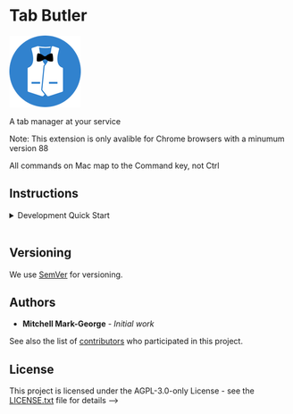 # Tab Butler

![Tab Bar Logo](src/icons/Tab%20Butler%20Logo%20128.png)

A tab manager at your service

Note: This extension is only avalible for Chrome browsers with a minumum version 88

All commands on Mac map to the Command key, not Ctrl
<!-- # Mindful Extension

The internet has become a wonderful place to spread ideas and beliefs, and no one should be scared to share them online. The purpose of this extension is to make you more “mindful” of the things you say online, so more people can feel free to express themselves online.

![Mindful Tile](imgs/Mindful_Extension_Tile.png)


### Prerequisites

You will need:


* Node.js (tested on v11.9.0)
* npm (tested on v6.13.4)
* Windows or Mac (tested on these platforms, should work on Linux)
* Understanding of Browser Extensions and Architecture
* Understanding of JavaScript
* A passion of making the world a better place!


### Installing (Local Development)


Clone Repo (if getting code from Github - else, move on to next step)

```
git clone https://github.com/MitchellMarkGeorge/Mindful
```

Install Dependencies

```
npm install
```

Run dev build (files will be watched and rebuilt on file changes)

```
npm run build
```

To create minified dist build, run:

```
npm run dist-build
```
Package app for Chrome Distribution (a chrome.zip file will be made):

```
npm run chrome-dist
```

The ```img``` folder is for promotional images


## Running the tests

To test the code, run:

```
npm run standard
```



## Built With

* [VadarSentiment](https://github.com/vaderSentiment/vaderSentiment-jshttps://github.com/vaderSentiment/vaderSentiment-js) - Used for sentiment analysis (emojis)
    * [Current version](https://github.com/vaderSentiment/vaderSentiment-js/tree/1.1.3)

* [Tensorflow.js Toxicity Model](https://github.com/tensorflow/tfjs-models/tree/master/toxicity) - Used for advanced text analysis
    * [Current version](https://github.com/tensorflow/tfjs-models/tree/toxicity-v1.2.2/toxicity)

* [Load Awsome Spinner](https://github.com/danielcardoso/load-awesome/blob/1.1.0/css/ball-clip-rotate.min.css) - Used to show green loader in extension. (included in source code)

<!-- * For versions, refer to [package.json](package.json) -->

<!-- ## Contributing

Please read [CONTRIBUTING.md] for details on our code of conduct, and the process for submitting pull requests to us. -->

## Instructions
<details>
<summary>Development Quick Start</summary>

### Install Dependencies

```bash
npm i
```

### Start Dev Build

```bash
npm start
```

### Add To Chrome

 - Open [chrome://extensions/](chrome://extensions/)
 - Click load unpacked button
 - Navigate to repository
 - Select Dist directory

</details>
<br>

## Versioning

We use [SemVer](http://semver.org/) for versioning.

## Authors

* **Mitchell Mark-George** - *Initial work* 

See also the list of [contributors](https://github.com/MitchellMarkGeorge/Mindful/contributors) who participated in this project.

## License

This project is licensed under the AGPL-3.0-only License - see the [LICENSE.txt](LICENSE.txt) file for details -->